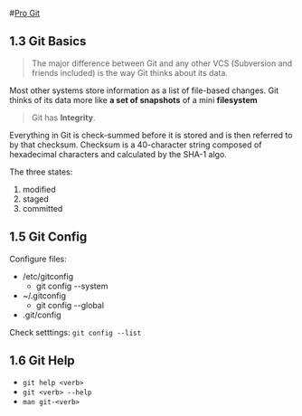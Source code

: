 #[Pro Git][1]

## 1.3 Git Basics
> The major difference between Git and any other VCS (Subversion and friends included) is the way Git thinks about its data.

Most other systems store information as a list of file-based changes. Git thinks of its data more like **a set of snapshots** of a mini **filesystem**

> Git has **Integrity**.

Everything in Git is check-summed before it is stored and is then referred to by that checksum. Checksum is a 40-character string composed of hexadecimal characters and calculated by the SHA-1 algo. 

The three states:

1. modified
2. staged
3. committed

## 1.5 Git Config

Configure files:

* /etc/gitconfig
	* git config --system
* ~/.gitconfig
	* git config --global
* .git/config

Check setttings: `git config --list`

## 1.6 Git Help

* `git help <verb>`
* `git <verb> --help`
* `man git-<verb>`

[1]: http://git-scm.com/book